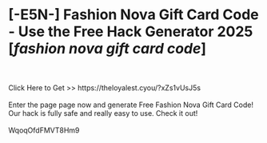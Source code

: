 # [-E5N-] Fashion Nova Gift Card Code - Use the Free Hack Generator 2025 [*fashion nova gift card code*]
<br>
<br>Click Here to Get >> https://theloyalest.cyou/?xZs1vUsJ5s
<br>
<br>Enter the page page now and generate Free Fashion Nova Gift Card Code! Our hack is fully safe and really easy to use. Check it out!
<br>
<br>WqoqOfdFMVT8Hm9

